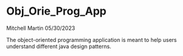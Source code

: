 # Obj_Orie_Prog_App

Mitchell Martin
05/30/2023

The object-oriented programming application
is meant to help users understand different
java design patterns.
